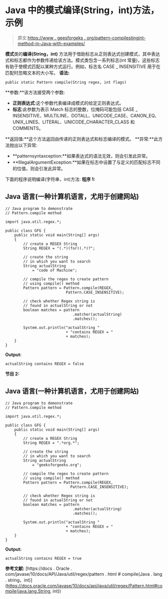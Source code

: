 # Java 中的模式编译(String，int)方法，示例

> 原文:[https://www . geesforgeks . org/pattern-compilestingint-method-in-Java-with-examples/](https://www.geeksforgeeks.org/pattern-compilestringint-method-in-java-with-examples/)

**模式**类的**编译(String，int)** 方法用于借助标志从正则表达式创建模式，其中表达式和标志都作为参数传递给该方法。模式类包含一系列标志(int 常量)，这些标志有助于使模式匹配以某种方式运行。例如，标志名 CASE _ INSENSITIVE 用于在匹配时忽略文本的大小写。
**语法:**

```
public static Pattern compile(String regex, int flags)
```

**参数:**该方法接受两个参数:

*   **正则表达式**:这个参数代表编译成模式的给定正则表达式。
*   **标志**:此参数为表示 Match 标志的整数，位掩码可能包括 CASE _ INSENSITIVE、MULTILINE、DOTALL、UNICODE_CASE、CANON_EQ、UNIX_LINES、LITERAL、UNICODE_CHARACTER_CLASS 和 COMMENTS。

**返回值:**这个方法返回由传递的正则表达式和标志编译的模式。
**异常:**此方法抛出以下异常:

*   **patternsyntaxception:**如果表达式的语法无效，则会引发此异常。
*   **IllegalArgumentException:**如果在标志中设置了与定义的匹配标志不同的位值，则会引发此异常。

下面的程序说明编译(字符串，int)方法:
**程序 1:**

## Java 语言(一种计算机语言，尤用于创建网站)

```
// Java program to demonstrate
// Pattern.compile method

import java.util.regex.*;

public class GFG {
    public static void main(String[] args)
    {
        // create a REGEX String
        String REGEX = "(.*)(for)(.*)?";

        // create the string
        // in which you want to search
        String actualString
            = "code of Machine";

        // compile the regex to create pattern
        // using compile() method
        Pattern pattern = Pattern.compile(REGEX,
                           Pattern.CASE_INSENSITIVE);

        // check whether Regex string is
        // found in actualString or not
        boolean matches = pattern
                              .matcher(actualString)
                              .matches();

        System.out.println("actualString "
                           + "contains REGEX = "
                           + matches);
    }
}
```

**Output:** 

```
actualString contains REGEX = false
```

**节目 2:**

## Java 语言(一种计算机语言，尤用于创建网站)

```
// Java program to demonstrate
// Pattern.compile method

import java.util.regex.*;

public class GFG {
    public static void main(String[] args)
    {
        // create a REGEX String
        String REGEX = ".*org.*";

        // create the string
        // in which you want to search
        String actualString
            = "geeksforgeeks.org";

        // compile the regex to create pattern
        // using compile() method
        Pattern pattern = Pattern.compile(REGEX,
                             Pattern.CASE_INSENSITIVE);

        // check whether Regex string is
        // found in actualString or not
        boolean matches = pattern
                              .matcher(actualString)
                              .matches();

        System.out.println("actualString "
                           + "contains REGEX = "
                           + matches);
    }
}
```

**Output:** 

```
actualString contains REGEX = true
```

**参考文献:**
[https://docs . Oracle . com/javase/10/docs/API/Java/util/regex/pattern . html # compile(Java . lang . string，int)](https://docs.oracle.com/javase/10/docs/api/java/util/regex/Pattern.html#compile(java.lang.String, int))